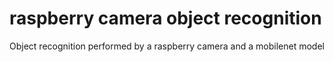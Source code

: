 # raspberry camera object recognition
 Object recognition performed by a raspberry camera and a mobilenet model
